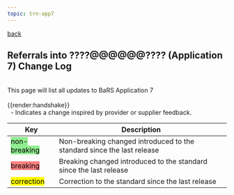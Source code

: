 ```yaml
---
topic: trn-app7
---
```

<a href="#" onclick="history.back()">back</a>

## Referrals into ????@@@@@@???? (Application 7) Change Log

<br>
This page will list all updates to BaRS Application 7
<br>
<br>
<div class="imgHandshake">{{render:handshake}}</div> &nbsp; - Indicates a change inspired by provider or supplier feedback.
<p>


|Key                                                            | Description                            | 
|---------------------------------------------------------------|----------------------------------------|
|<mark style="background-color: LightGreen">non-breaking</mark> |Non-breaking changed introduced to the standard since the last release  |
|<mark style="background-color: #ff8080">breaking</mark>        |Breaking changed introduced to the standard since the last release |
|<mark style="background-color: Yellow">correction</mark>       |Correction to the standard since the last release |